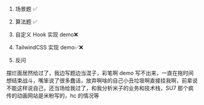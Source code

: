 1. 场景题 ✅

2. 算法题 ✅

3. 自定义 Hook 实现 demo❌

4. TailwindCSS 实现 demo✅❌

5. 反问

摆烂面居然给过了，我边写题边当混子，彩笔啊 demo 写不出来，一直在拖时间想结束战斗，嘴笨说了很多蠢话，放弃啊啥的自己小丑垃圾啊直接挂我啊，前辈说不能这样说自己，还当场给我过了，和我分析米子的业务和技术栈，SU7 那个疯传的动画网站是米粉写的，hc 的情况等
